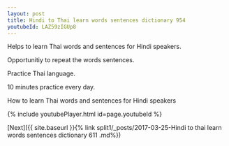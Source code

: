 ```yaml
---
layout: post
title: Hindi to Thai learn words sentences dictionary 954 
youtubeId: LAZ59zIGUp8
---
```

 
 
Helps to learn Thai words and sentences for Hindi speakers.

Opportunitiy to repeat the words sentences. 

Practice Thai language. 
 
10 minutes practice every day. 
 
How to learn Thai words and sentences for Hindi speakers 
 
{% include youtubePlayer.html id=page.youtubeId %}
 
 
[Next]({{ site.baseurl }}{% link  split1/_posts/2017-03-25-Hindi to thai learn words sentences dictionary 611 .md%})
 
